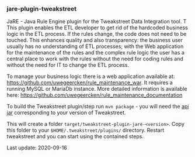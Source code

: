 ### jare-plugin-tweakstreet

JaRE - Java Rule Engine plugin for the Tweakstreet Data Integration tool. T
This plugin enables the ETL developer to get rid of the hardcoded business logic in the ETL process. If the rules change, 
the code does not need to be touched. This enhances quality and also transparency: the business user usually has no understanding of ETL processes; with the Web application for the maintenance of the rules and the complex rule logic the user has a central place to work with the rules without the need for coding rules and without the need for IT to change the ETL process.

To manage your business logic there is a web application available at: https://github.com/uwegeercken/rule_maintenance_war. It requires a running MySQL or MariaDb instance. More detailed information is available here: https://github.com/uwegeercken/rule_maintenance_documentation

To build the Tweakstreet plugin/step run `mvn package` - you will need the [api jar](https://github.com/twineworks/tweakstreet-api) corresponding to your version of Tweakstreet.

This will create a folder `target/tweakstreet-plugin-jare-<version>`. Copy this folder to your `$HOME/.tweakstreet/plugins/` directory. 
Restart tweakstreet and you can start using the contained steps.

Last update: 2020-09-16
